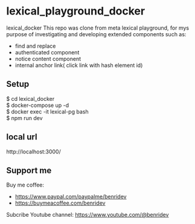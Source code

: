 # lexical_playground_docker
lexical_docker
This repo was clone from meta lexical playground, for mys purpose of investigating and developing extended components such as:   
- find and replace
- authenticated component
- notice content component
- internal anchor link( click link with hash element id)

## Setup
$ cd lexical_docker    
$ docker-compose up -d    
$ docker exec -it lexical-pg bash    
$ npm run dev    
## local url
http://localhost:3000/

## Support me
Buy me coffee: 
  - https://www.paypal.com/paypalme/benridev
  - https://buymeacoffee.com/benridev    

Subcribe Youtube channel: https://www.youtube.com/@benridev
